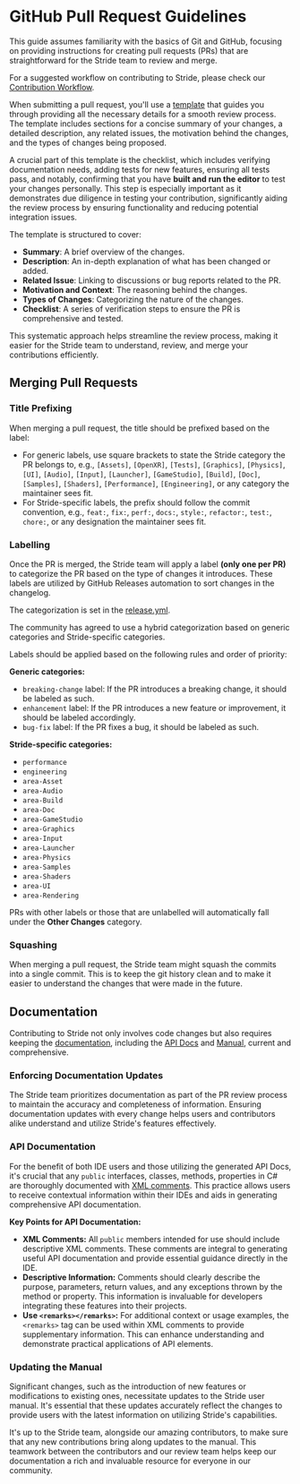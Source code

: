 # GitHub Pull Request Guidelines

This guide assumes familiarity with the basics of Git and GitHub, focusing on providing instructions for creating pull requests (PRs) that are straightforward for the Stride team to review and merge.

For a suggested workflow on contributing to Stride, please check our [Contribution Workflow](index.md).

When submitting a pull request, you'll use a [template](https://github.com/stride3d/stride/blob/master/.github/pull_request_template.md) that guides you through providing all the necessary details for a smooth review process. The template includes sections for a concise summary of your changes, a detailed description, any related issues, the motivation behind the changes, and the types of changes being proposed.

A crucial part of this template is the checklist, which includes verifying documentation needs, adding tests for new features, ensuring all tests pass, and notably, confirming that you have **built and run the editor** to test your changes personally. This step is especially important as it demonstrates due diligence in testing your contribution, significantly aiding the review process by ensuring functionality and reducing potential integration issues.

The template is structured to cover:
- **Summary**: A brief overview of the changes.
- **Description**: An in-depth explanation of what has been changed or added.
- **Related Issue**: Linking to discussions or bug reports related to the PR.
- **Motivation and Context**: The reasoning behind the changes.
- **Types of Changes**: Categorizing the nature of the changes.
- **Checklist**: A series of verification steps to ensure the PR is comprehensive and tested.

This systematic approach helps streamline the review process, making it easier for the Stride team to understand, review, and merge your contributions efficiently.

## Merging Pull Requests

### Title Prefixing

When merging a pull request, the title should be prefixed based on the label:

- For generic labels, use square brackets to state the Stride category the PR belongs to, e.g., `[Assets]`, `[OpenXR]`, `[Tests]`, `[Graphics]`, `[Physics]`, `[UI]`, `[Audio]`, `[Input]`, `[Launcher]`, `[GameStudio]`, `[Build]`, `[Doc]`, `[Samples]`, `[Shaders]`, `[Performance]`, `[Engineering]`, or any category the maintainer sees fit.
- For Stride-specific labels, the prefix should follow the commit convention, e.g., `feat:`, `fix:`, `perf:`, `docs:`, `style:`, `refactor:`, `test:`, `chore:`, or any designation the maintainer sees fit.

### Labelling

Once the PR is merged, the Stride team will apply a label **(only one per PR)** to categorize the PR based on the type of changes it introduces. These labels are utilized by GitHub Releases automation to sort changes in the changelog.

The categorization is set in the [release.yml](https://github.com/stride3d/stride/blob/master/.github/release.yml).

The community has agreed to use a hybrid categorization based on generic categories and Stride-specific categories.

Labels should be applied based on the following rules and order of priority:

**Generic categories:**

- `breaking-change` label: If the PR introduces a breaking change, it should be labeled as such.
- `enhancement` label: If the PR introduces a new feature or improvement, it should be labeled accordingly.
- `bug-fix` label: If the PR fixes a bug, it should be labeled as such.

**Stride-specific categories:**

- `performance`
- `engineering`
- `area-Asset`
- `area-Audio`
- `area-Build`
- `area-Doc`
- `area-GameStudio`
- `area-Graphics`
- `area-Input`
- `area-Launcher`
- `area-Physics`
- `area-Samples`
- `area-Shaders`
- `area-UI`
- `area-Rendering`

PRs with other labels or those that are unlabelled will automatically fall under the **Other Changes** category.

### Squashing

When merging a pull request, the Stride team might squash the commits into a single commit. This is to keep the git history clean and to make it easier to understand the changes that were made in the future.

## Documentation

Contributing to Stride not only involves code changes but also requires keeping the [documentation](https://doc.stride3d.net/latest/en/index.html), including the [API Docs](https://doc.stride3d.net/latest/en/api/index.html) and [Manual](https://doc.stride3d.net/latest/en/manual/index.html), current and comprehensive.

### Enforcing Documentation Updates

The Stride team prioritizes documentation as part of the PR review process to maintain the accuracy and completeness of information. Ensuring documentation updates with every change helps users and contributors alike understand and utilize Stride's features effectively.

### API Documentation

For the benefit of both IDE users and those utilizing the generated API Docs, it's crucial that any `public` interfaces, classes, methods, properties in C# are thoroughly documented with [XML comments](https://dotnet.github.io/docfx/docs/basic-concepts.html). This practice allows users to receive contextual information within their IDEs and aids in generating comprehensive API documentation.

**Key Points for API Documentation:**

- **XML Comments:** All `public` members intended for use should include descriptive XML comments. These comments are integral to generating useful API documentation and provide essential guidance directly in the IDE.
- **Descriptive Information:** Comments should clearly describe the purpose, parameters, return values, and any exceptions thrown by the method or property. This information is invaluable for developers integrating these features into their projects.
- **Use `<remarks></remarks>`:** For additional context or usage examples, the `<remarks>` tag can be used within XML comments to provide supplementary information. This can enhance understanding and demonstrate practical applications of API elements.

### Updating the Manual
Significant changes, such as the introduction of new features or modifications to existing ones, necessitate updates to the Stride user manual. It's essential that these updates accurately reflect the changes to provide users with the latest information on utilizing Stride's capabilities.

It's up to the Stride team, alongside our amazing contributors, to make sure that any new contributions bring along updates to the manual. This teamwork between the contributors and our review team helps keep our documentation a rich and invaluable resource for everyone in our community.

 

